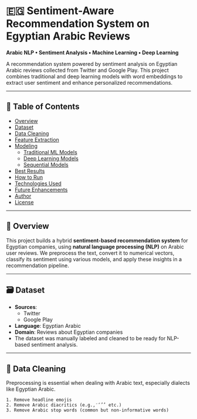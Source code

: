 # 🇪🇬 Sentiment-Aware Recommendation System on Egyptian Arabic Reviews

**Arabic NLP • Sentiment Analysis • Machine Learning • Deep Learning**

A recommendation system powered by sentiment analysis on Egyptian Arabic reviews collected from Twitter and Google Play. This project combines traditional and deep learning models with word embeddings to extract user sentiment and enhance personalized recommendations.

---

## 📑 Table of Contents

- [Overview](#overview)
- [Dataset](#dataset)
- [Data Cleaning](#data-cleaning)
- [Feature Extraction](#feature-extraction)
- [Modeling](#modeling)
  - [Traditional ML Models](#traditional-ml-models)
  - [Deep Learning Models](#deep-learning-models)
  - [Sequential Models](#sequential-models)
- [Best Results](#best-results)
- [How to Run](#how-to-run)
- [Technologies Used](#technologies-used)
- [Future Enhancements](#future-enhancements)
- [Author](#author)
- [License](#license)

---

## 🧠 Overview

This project builds a hybrid **sentiment-based recommendation system** for Egyptian companies, using **natural language processing (NLP)** on Arabic user reviews. We preprocess the text, convert it to numerical vectors, classify its sentiment using various models, and apply these insights in a recommendation pipeline.

---

## 🗃️ Dataset

- **Sources**:  
  - Twitter  
  - Google Play  
- **Language**: Egyptian Arabic  
- **Domain**: Reviews about Egyptian companies  
- The dataset was manually labeled and cleaned to be ready for NLP-based sentiment analysis.

---

## 🧹 Data Cleaning

Preprocessing is essential when dealing with Arabic text, especially dialects like Egyptian Arabic.

```text
1. Remove headline emojis
2. Remove Arabic diacritics (e.g., َ ً ُ ٌ etc.)
3. Remove Arabic stop words (common but non-informative words)
